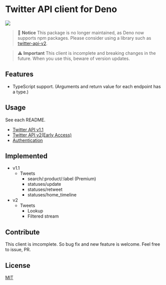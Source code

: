 # Twitter API client for Deno

![](https://img.shields.io/github/v/release/kamekyame/twitter_api_client)

> 🛑 **Notice** This package is no longer maintained, as Deno now supports npm
> packages. Please consider using a library such as
> [twitter-api-v2](https://www.npmjs.com/package/twitter-api-v2).

> ⚠️ **Important** This client is incomplete and breaking changes in the future.
> When you use this, beware of version updates.

## Features

- TypeScript support. (Arguments and return value for each endpoint has a type.)

## Usage

See each README.

- [Twitter API v1.1](./api_v1/README.md)
- [Twitter API v2(Early Access)](./api_v2/README.md)
- [Authentication](./auth/README.md)

## Implemented

- v1.1
  - Tweets
    - search/:product/:label (Premium)
    - statuses/update
    - statuses/retweet
    - statuses/home_timeline
- v2
  - Tweets
    - Lookup
    - Filtered stream

## Contribute

This client is imcomplete. So bug fix and new feature is welcome. Feel free to
issue, PR.

## License

[MIT](./LICENSE)
